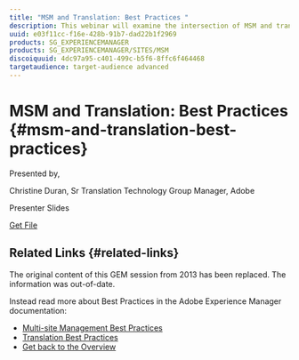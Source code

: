```yaml
---
title: "MSM and Translation: Best Practices "
description: This webinar will examine the intersection of MSM and translation for multilingual websites. We’ll cover the complexities introduced by translation, recommendations for site structure, and a brief comparison of translation connectors and tools for various use cases. 
uuid: e03f11cc-f16e-428b-91b7-dad22b1f2969
products: SG_EXPERIENCEMANAGER
products: SG_EXPERIENCEMANAGER/SITES/MSM
discoiquuid: 4dc97a95-c401-499c-b5f6-8ffc6f464468
targetaudience: target-audience advanced
---
```


# MSM and Translation: Best Practices {#msm-and-translation-best-practices}

Presented by,

Christine Duran, Sr Translation Technology Group Manager, Adobe

Presenter Slides

[Get File](assets/20130731-adobe-msm-and-translation-best-practices.pdf)

## Related Links {#related-links}

The original content of this GEM session from 2013 has been replaced. The information was out-of-date.

Instead read more about Best Practices in the Adobe Experience Manager documentation:

* [Multi-site Management Best Practices](https://docs.adobe.com/docs/en/aem/6-1/administer/sites/msm/msm-bp.html)
* [Translation Best Practices](https://docs.adobe.com/docs/en/aem/6-1/administer/sites/translation/tc-bp.html)
* [Get back to the Overview](https://helpx.adobe.com/experience-manager/kt/eseminars/gems/aem-index.html)

